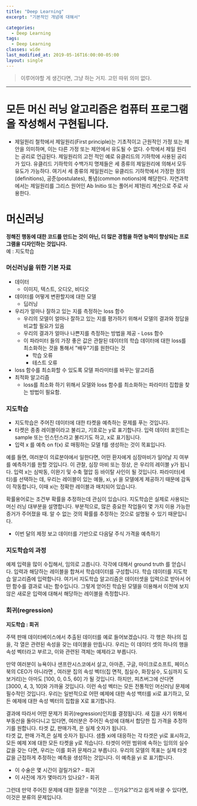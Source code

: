 ```yaml
---
title: "Deep Learning"
excerpt: "기본적인 개념에 대해서"

categories:
  - Deep Learning
tags:
  - Deep Learning
classes: wide
last_modified_at: 2019-05-16T16:00:00-05:00
layout: single
---
```


> 이루어야할 게 생긴다면, 그냥 하는 거지. 고민 따위 의미 없다.  

***

# 모든 머신 러닝 알고리즘은 컴퓨터 프로그램을 작성해서 구현됩니다. 
- 제일원리
철학에서 제일원리(First principle)는 기초적이고 근원적인 가정 또는 제안을 의미하며, 이는 다른 가정 또는 제안에서 유도될 수 없다. 수학에서 제일 원리는 공리로 언급된다.
제일원리의 고전 적인 예로 유클리드의 기하학에 사용된 공리가 있다. 유클리드 기하학의 수백가지 명제들은 세 종류의 제일원리에 의해서 모두 유도가 가능하다. 여기서 세 종류의 제일원리는 유클리드 기하학에서 가정한 정의(definitions), 공준(postulates), 통념(common notions)에 해당한다.
자연과학에서는 제일원리를 그리스 원어인 Ab Initio 또는 풀어서 제1원리 계산으로 주로 사용한다.


# 머신러닝 

**정해진 행동에 대한 코드를 만드는 것이 아닌, 더 많은 경험을 하면 능력이 향상되는 프로그램을 디자인하는 것입니다.**  
예 : 지도학습

### 머신러닝을 위한 기본 자료 
- 데이터 
  - 이미지, 텍스트, 오디오, 비디오
- 데이터를 어떻게 변환할지에 대한 모델
  - 딥러닝 
- 우리가 얼마나 잘하고 있는 지를 측정하는 loss 함수 
  - 우리의 모델이 얼마나 잘하고 있는 지를 평가하기 위해서 모델의 결과와 정답을 비교할 필요가 있음 
  - 우리의 결과가 얼마나 나쁜지를 측정하는 방법을 제공 - Loss 함수 
  - 이 파라미터 들의 가장 좋은 값은 관찰된 데이터의 학습 데이터에 대한 loss를 최소화하는 것을 통해서 "배우"기를 원한다는 것
    - 학습 오류
    - 테스트 오류 
- loss 함수를 최소화할 수 있도록 모델 파라미터를 바꾸는 알고리즘 
- 최적화 알고리즘 
  - loss를 최소화 하기 위해서 모델와 loss 함수를 최소화하는 파라미터 집합을 찾는 방법이 필요함. 


### 지도학습

- 지도학습은 주어진 데이터에 대한 타켓을 예측하는 문제를 푸는 것입니다. 
- 타켓은 종종 레이블이라고 불리고, 기호로는 y로 표기합니다. 입력 데이터 포인트는 sample 또는 인스턴스라고 불리기도 하고, x로 표기됩니다. 
- 입력 x 를 예측 on f(x) 로 매핑하는 모델 f를 생성하는 것이 목표입니다. 

예를 들면, 여러분이 의료분야에서 일한다면, 어떤 환자에게 심장마비가 일어날 지 여부를 예측하기를 원할 것입니다. 이 관찰, 심장 마비 또는 정상, 은 우리의 레이블 y가 됩니다. 
입력 x는 심박동, 이완기 및 수축 혈압 등 바이탈 사인이 될 것입니다. 파라미터(세타)를 선택하는 데, 우리는 레이블이 있는 예들, xi, yi 을 모델에게 제공하기 때문에 감독이 작동합니다, 이때 xi는 정확한 레이블과 매치되어 있습니다. 

확률용어로는 조건부 확률을 추정하는데 관심이 있습니다. 지도학습은 실제로 사용되는 머신 러닝 대부분을 설명합니다. 부분적으로, 많은 중요한 작업들이 몇 가지 이용 가능한 증거가 주어졌을 때. 알 수 없는 것의 확률를 추정하는 것으로 설명될 수 있기 때문입니다.

- 이번 달의 제정 보고 데이터를 기반으로 다음달 주식 가격을 예측하기 

### 지도학습의 과정

예제 입력을 많이 수집해서, 임의로 고릅니다. 각각에 대해서 ground truth 를 얻습니다. 입력과 해당하는 레이블을 합쳐서 학습데이터를 구성합니다. 학습 데이터를 지도학습 알고리즘에 입력합니다.
여기서 지도학습 알고리즘은 데이터셋을 입력으로 받아서 어떤 함수를 결과로 내는 함수입니다. 그렇게 얻어진 학습된 모델을 이용해서 이전에 보지 않은 새로운 입력에 대해서 해당하는 레이블을 측정합니다. 

### 회귀(regression)

**지도학습 : 회귀**  

 주택 판매 데이터베이스에서 추출된 데이터를 예로 들어보겠습니다. 각 행은 하나의 집을, 각 열은 관련된 속성을 갖는 테이블을 만듭니다. 우리는 이 데이터 셋의 하나의 행을 속성 벡터라고 부르고, 이와 관련된 객체는 예제라고 부릅니다.  

만약 여러분이 뉴욕이나 샌프란시스코에서 살고, 아마존, 구글, 마이크로소프트, 페이스북의 CEO가 아니라면 , 여러분 집의 속성 벡터(집 면적, 침실수, 화장실수, 도심까지 도보거리)는 아마도 [100, 0, 0.5, 60] 가 될 것입니다. 하지만,
피츠버그에 산다면 [3000, 4, 3, 10]와 가까울 것입니다. 이런 속성 벡터는 모든 전통적인 머신러닝 문제에 필수적인 것입니다. 우리는 일반적으로 어떤 예제에 대한 속성 백터를 xi로 표기하고, 모든 예제에 대한 속성 벡터의 집합을 X로 표기합니다. 

결과에 따라서 어떤 문제가 회귀(regression)인지를 결정됩니다. 새 집을 사기 위해서 부동산을 돌아다니고 있다면, 여러분은 주어진 속성에 대해서 합당한 집 가격을 추정하기를 원합니다. 타겟 값, 판매가격, 은 실제 숫자가 됩니다.   
타겟 값, 판매 가격,은 실제 숫자가 됩니다. 샘플 xi에 대응하는 각 타겟은 yi로 표시하고, 모든 예제 X에 대한 모든 타켓을 y로 적습니다. 타겟이 어떤 범위에 속하는 임의의 실수 값을 갖는 다면, 우리는 이를 회귀 문제라고 부릅니다. 우리의 모델의 목표는 실제 타겟값을 근접하게 추정하는 예측을 생성하는 것입니다. 이 예측을 yi 로 표기합니다. 

- 이 수술은 몇 시간이 걸릴가요? - 회귀
- 이 사진에 개가 몇마리가 있나요? - 회귀

그런데 만약 주어진 문제에 대한 질문을 "이것은 ... 인가요?"라고 쉽게 바꿀 수 있다면, 이것은 분류의 문제입니다. 

